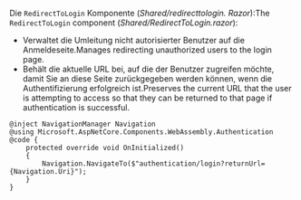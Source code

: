 <span data-ttu-id="cef74-101">Die `RedirectToLogin` Komponente (*Shared/redirecttologin. Razor*):</span><span class="sxs-lookup"><span data-stu-id="cef74-101">The `RedirectToLogin` component (*Shared/RedirectToLogin.razor*):</span></span>

* <span data-ttu-id="cef74-102">Verwaltet die Umleitung nicht autorisierter Benutzer auf die Anmeldeseite.</span><span class="sxs-lookup"><span data-stu-id="cef74-102">Manages redirecting unauthorized users to the login page.</span></span>
* <span data-ttu-id="cef74-103">Behält die aktuelle URL bei, auf die der Benutzer zugreifen möchte, damit Sie an diese Seite zurückgegeben werden können, wenn die Authentifizierung erfolgreich ist.</span><span class="sxs-lookup"><span data-stu-id="cef74-103">Preserves the current URL that the user is attempting to access so that they can be returned to that page if authentication is successful.</span></span>

```razor
@inject NavigationManager Navigation
@using Microsoft.AspNetCore.Components.WebAssembly.Authentication
@code {
    protected override void OnInitialized()
    {
        Navigation.NavigateTo($"authentication/login?returnUrl={Navigation.Uri}");
    }
}
```
